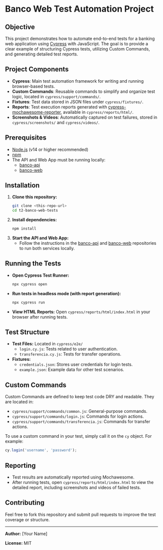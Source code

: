 # Banco Web Test Automation Project

## Objective

This project demonstrates how to automate end-to-end tests for a banking web application using [Cypress](https://www.cypress.io/) with JavaScript. The goal is to provide a clear example of structuring Cypress tests, utilizing Custom Commands, and generating detailed test reports.

## Project Components

- **Cypress**: Main test automation framework for writing and running browser-based tests.
- **Custom Commands**: Reusable commands to simplify and organize test logic, located in `cypress/support/commands/`.
- **Fixtures**: Test data stored in JSON files under `cypress/fixtures/`.
- **Reports**: Test execution reports generated with [cypress-mochawesome-reporter](https://github.com/LironEr/cypress-mochawesome-reporter), available in `cypress/reports/html/`.
- **Screenshots & Videos**: Automatically captured on test failures, stored in `cypress/screenshots/` and `cypress/videos/`.

## Prerequisites

- [Node.js](https://nodejs.org/) (v14 or higher recommended)
- [npm](https://www.npmjs.com/)
- The API and Web App must be running locally:
  - [banco-api](https://github.com/juliodelimas/banco-api)
  - [banco-web](https://github.com/juliodelimas/banco-web)

## Installation

1. **Clone this repository:**
   ```bash
   git clone <this-repo-url>
   cd t2-banco-web-tests
   ```
2. **Install dependencies:**
   ```bash
   npm install
   ```
3. **Start the API and Web App:**
   - Follow the instructions in the [banco-api](https://github.com/juliodelimas/banco-api) and [banco-web](https://github.com/juliodelimas/banco-web) repositories to run both services locally.

## Running the Tests

- **Open Cypress Test Runner:**
  ```bash
  npx cypress open
  ```
- **Run tests in headless mode (with report generation):**
  ```bash
  npx cypress run
  ```
- **View HTML Reports:**
  Open `cypress/reports/html/index.html` in your browser after running tests.

## Test Structure

- **Test Files:** Located in `cypress/e2e/`
  - `login.cy.js`: Tests related to user authentication.
  - `transferencia.cy.js`: Tests for transfer operations.
- **Fixtures:**
  - `credentials.json`: Stores user credentials for login tests.
  - `example.json`: Example data for other test scenarios.

## Custom Commands

Custom Commands are defined to keep test code DRY and readable. They are located in:
- `cypress/support/commands/common.js`: General-purpose commands.
- `cypress/support/commands/login.js`: Commands for login actions.
- `cypress/support/commands/transferencia.js`: Commands for transfer actions.

To use a custom command in your test, simply call it on the `cy` object. For example:
```js
cy.login('username', 'password');
```

## Reporting

- Test results are automatically reported using Mochawesome.
- After running tests, open `cypress/reports/html/index.html` to view the detailed report, including screenshots and videos of failed tests.

## Contributing

Feel free to fork this repository and submit pull requests to improve the test coverage or structure.

---

**Author:** [Your Name]

**License:** MIT
